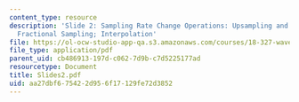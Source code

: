 ```yaml
---
content_type: resource
description: 'Slide 2: Sampling Rate Change Operations: Upsampling and Downsampling;
  Fractional Sampling; Interpolation'
file: https://ol-ocw-studio-app-qa.s3.amazonaws.com/courses/18-327-wavelets-filter-banks-and-applications-spring-2003/aa27dbf675422d956f17129fe72d3852_Slides2.pdf
file_type: application/pdf
parent_uid: cb486913-197d-c062-7d9b-c7d5225177ad
resourcetype: Document
title: Slides2.pdf
uid: aa27dbf6-7542-2d95-6f17-129fe72d3852
---
```

